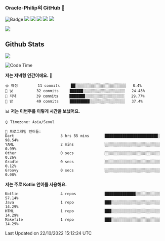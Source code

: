 ### Oracle-Philip의 GitHub 👋

![Badge](http://img.shields.io/badge/-Java-black?style=flat-square)
<img src="https://img.shields.io/badge/ -Kotlin-black?style=flat-square&logo=Kotlin&logoColor=#7F52FF"/></a>
<img src="https://img.shields.io/badge/ -Dart-black?style=flat-square&logo=Dart&logoColor=#0175C2"/></a>
<img src="https://img.shields.io/badge/ -Android-black?style=flat-square&logo=Android&logoColor=#3DDC84"/></a>
<img src="https://img.shields.io/badge/ -Flutter-black?style=flat-square&logo=Flutter&logoColor=#02569B"/></a>
<img src="https://img.shields.io/badge/ -Firebase-black?style=flat-square&logo=Firebase&logoColor=#FFCA28"/></a>

<img src="https://img.shields.io/badge/ -BLE-black?style=flat-square&logo=Bluetooth&logoColor=#0082FC"/></a>

<!--
<img src="https://img.shields.io/badge/ -STM32F103-black?style=flat-square&logo=STMicroelectronics&logoColor=#03234B"/></a>
<img src="https://img.shields.io/badge/ -Qt-black?style=flat-square&logo=Qt&logoColor=#41CD52"/></a>
-->

<!--
![Badge](http://img.shields.io/badge/-Java-black?style=flat-square)
![Badge](http://img.shields.io/badge/-Koltin-black?style=flat-square)
![Badge](http://img.shields.io/badge/-Dart-black?style=flat-square)
![Badge](http://img.shields.io/badge/-Android-black?style=flat-square)
![Badge](http://img.shields.io/badge/-Flutter-black?style=flat-square)
![Badge](http://img.shields.io/badge/-Firebase-black?style=flat-square)
-->

## Github Stats  
<div align="left"><img src="https://github-readme-stats.vercel.app/api?username=Oracle-Philip&show_icons=true&count_private=true&hide_border=true" align="center" /></div>


<!--START_SECTION:waka-->
![Code Time](http://img.shields.io/badge/Code%20Time-34%20hrs%2059%20mins-blue)

**저는 저녁형 인간이에요. 🦉** 

```text
🌞 아침         11 commits     ██░░░░░░░░░░░░░░░░░░░░░░░   8.4% 
🌆 낮　         32 commits     ██████░░░░░░░░░░░░░░░░░░░   24.43% 
🌃 저녁         39 commits     ███████░░░░░░░░░░░░░░░░░░   29.77% 
🌙 밤　         49 commits     █████████░░░░░░░░░░░░░░░░   37.4%

```


📊 **저는 이번주를 이렇게 시간을 보냈어요.** 

```text
⌚︎ Timezone: Asia/Seoul

💬 프로그래밍 언어들: 
Dart                     3 hrs 55 mins       ████████████████████████░   98.54% 
YAML                     2 mins              ░░░░░░░░░░░░░░░░░░░░░░░░░   0.99% 
Other                    0 secs              ░░░░░░░░░░░░░░░░░░░░░░░░░   0.26% 
Gradle                   0 secs              ░░░░░░░░░░░░░░░░░░░░░░░░░   0.12% 
Groovy                   0 secs              ░░░░░░░░░░░░░░░░░░░░░░░░░   0.08%

```

**저는 주로 Kotlin 언어를 사용해요.** 

```text
Kotlin                   4 repos             ██████████████░░░░░░░░░░░   57.14% 
Java                     1 repo              ███░░░░░░░░░░░░░░░░░░░░░░   14.29% 
HTML                     1 repo              ███░░░░░░░░░░░░░░░░░░░░░░   14.29% 
Makefile                 1 repo              ███░░░░░░░░░░░░░░░░░░░░░░   14.29%

```



 Last Updated on 22/10/2022 15:12:24 UTC
<!--END_SECTION:waka-->


<!--
**Oracle-Philip/Oracle-Philip** is a ✨ _special_ ✨ repository because its `README.md` (this file) appears on your GitHub profile.

Here are some ideas to get you started:

- 🔭 I’m currently working on ...
- 🌱 I’m currently learning ...
- 👯 I’m looking to collaborate on ...
- 🤔 I’m looking for help with ...
- 💬 Ask me about ...
- 📫 How to reach me: ...
- 😄 Pronouns: ...
- ⚡ Fun fact: ...
-->
